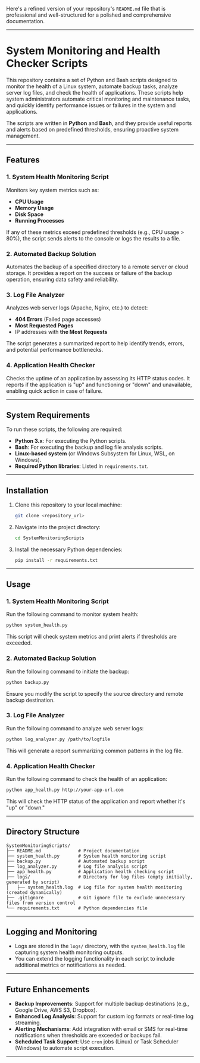 Here's a refined version of your repository's `README.md` file that is professional and well-structured for a polished and comprehensive documentation.

---

# **System Monitoring and Health Checker Scripts**

This repository contains a set of Python and Bash scripts designed to monitor the health of a Linux system, automate backup tasks, analyze server log files, and check the health of applications. These scripts help system administrators automate critical monitoring and maintenance tasks, and quickly identify performance issues or failures in the system and applications.

The scripts are written in **Python** and **Bash**, and they provide useful reports and alerts based on predefined thresholds, ensuring proactive system management.

---

## **Features**

### **1. System Health Monitoring Script**
Monitors key system metrics such as:
- **CPU Usage**
- **Memory Usage**
- **Disk Space**
- **Running Processes**

If any of these metrics exceed predefined thresholds (e.g., CPU usage > 80%), the script sends alerts to the console or logs the results to a file.

### **2. Automated Backup Solution**
Automates the backup of a specified directory to a remote server or cloud storage. It provides a report on the success or failure of the backup operation, ensuring data safety and reliability.

### **3. Log File Analyzer**
Analyzes web server logs (Apache, Nginx, etc.) to detect:
- **404 Errors** (Failed page accesses)
- **Most Requested Pages**
- IP addresses with **the Most Requests**

The script generates a summarized report to help identify trends, errors, and potential performance bottlenecks.

### **4. Application Health Checker**
Checks the uptime of an application by assessing its HTTP status codes. It reports if the application is "up" and functioning or "down" and unavailable, enabling quick action in case of failure.

---

## **System Requirements**

To run these scripts, the following are required:
- **Python 3.x**: For executing the Python scripts.
- **Bash**: For executing the backup and log file analysis scripts.
- **Linux-based system** (or Windows Subsystem for Linux, WSL, on Windows).
- **Required Python libraries**: Listed in `requirements.txt`.

---

## **Installation**

1. Clone this repository to your local machine:
   ```bash
   git clone <repository_url>
   ```

2. Navigate into the project directory:
   ```bash
   cd SystemMonitoringScripts
   ```

3. Install the necessary Python dependencies:
   ```bash
   pip install -r requirements.txt
   ```

---

## **Usage**

### **1. System Health Monitoring Script**
Run the following command to monitor system health:
```bash
python system_health.py
```
This script will check system metrics and print alerts if thresholds are exceeded.

### **2. Automated Backup Solution**
Run the following command to initiate the backup:
```bash
python backup.py
```
Ensure you modify the script to specify the source directory and remote backup destination.

### **3. Log File Analyzer**
Run the following command to analyze web server logs:
```bash
python log_analyzer.py /path/to/logfile
```
This will generate a report summarizing common patterns in the log file.

### **4. Application Health Checker**
Run the following command to check the health of an application:
```bash
python app_health.py http://your-app-url.com
```
This will check the HTTP status of the application and report whether it's "up" or "down."

---

## **Directory Structure**

```
SystemMonitoringScripts/
├── README.md              # Project documentation
├── system_health.py       # System health monitoring script
├── backup.py              # Automated backup script
├── log_analyzer.py        # Log file analysis script
├── app_health.py          # Application health checking script
├── logs/                  # Directory for log files (empty initially, generated by script)
│   ├── system_health.log  # Log file for system health monitoring (created dynamically)
├── .gitignore             # Git ignore file to exclude unnecessary files from version control
└── requirements.txt       # Python dependencies file
```

---

## **Logging and Monitoring**

- Logs are stored in the `logs/` directory, with the `system_health.log` file capturing system health monitoring outputs.
- You can extend the logging functionality in each script to include additional metrics or notifications as needed.

---

## **Future Enhancements**

- **Backup Improvements**: Support for multiple backup destinations (e.g., Google Drive, AWS S3, Dropbox).
- **Enhanced Log Analysis**: Support for custom log formats or real-time log streaming.
- **Alerting Mechanisms**: Add integration with email or SMS for real-time notifications when thresholds are exceeded or backups fail.
- **Scheduled Task Support**: Use `cron` jobs (Linux) or Task Scheduler (Windows) to automate script execution.

---
